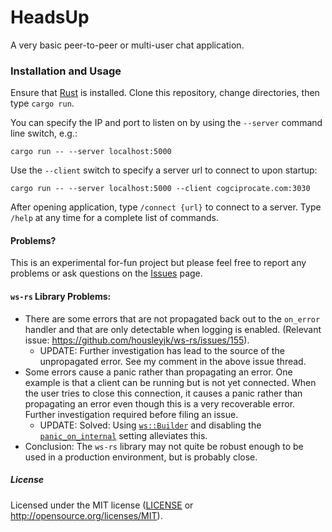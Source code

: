 HeadsUp
=======

A very basic peer-to-peer or multi-user chat application.


### Installation and Usage

Ensure that [Rust](https://www.rust-lang.org/en-US/) is installed. Clone this repository, change directories, then type `cargo run`.

You can specify the IP and port to listen on by using the `--server` command line switch, e.g.:

```
cargo run -- --server localhost:5000
```

Use the `--client` switch to specify a server url to connect to upon startup:

```
cargo run -- --server localhost:5000 --client cogciprocate.com:3030
```

After opening application, type `/connect {url}` to connect to a server. Type
`/help` at any time for a complete list of commands.


#### Problems?

This is an experimental for-fun project but please feel free to report any
problems or ask questions on the
[Issues](https://github.com/c0gent/headsup/issues) page.


#### `ws-rs` Library Problems:

* There are some errors that are not propagated back out to the `on_error`
  handler and that are only detectable when logging is enabled. (Relevant
  issue: https://github.com/housleyjk/ws-rs/issues/155).
  * UPDATE: Further investigation has lead to the source of the unpropagated
    error. See my comment in the above issue thread.
* Some errors cause a panic rather than propagating an error. One example
  is that a client can be running but is not yet connected. When the user
  tries to close this connection, it causes a panic rather than
  propagating an error even though this is a very recoverable error.
  Further investigation required before filing an issue.
  * UPDATE: Solved: Using [`ws::Builder`](https://ws-rs.org/api_docs/ws/struct.Builder.html)
    and disabling the [`panic_on_internal`](https://ws-rs.org/api_docs/ws/struct.Settings.html#structfield.panic_on_internal) setting alleviates
    this.
* Conclusion: The `ws-rs` library may not quite be robust enough to be used in
  a production environment, but is probably close.


##### License

Licensed under the MIT license ([LICENSE](LICENSE) or http://opensource.org/licenses/MIT).